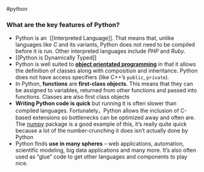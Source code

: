 #python 

### **What are the key features of Python?**

-   Python is an  [[Interpreted Language]]. That means that, unlike languages like _C_ and its variants, Python does not need to be compiled before it is run. Other interpreted languages include _PHP_ and _Ruby_.
-   [[Python is Dynamically Typed]] 
-   Python is well suited to [**object orientated programming**](https://www.edureka.co/blog/python-class/) in that it allows the definition of classes along with composition and inheritance. Python does not have access specifiers (like C++’s `public`, `private`).
-   In Python, **functions** are **first-class objects**. This means that they can be assigned to variables, returned from other functions and passed into functions. Classes are also first class objects
-   **Writing Python code is quick** but running it is often slower than compiled languages. Fortunately，Python allows the inclusion of C-based extensions so bottlenecks can be optimized away and often are. The [numpy](https://www.edureka.co/blog/python-numpy-tutorial/) package is a good example of this, it’s really quite quick because a lot of the number-crunching it does isn’t actually done by Python
-   Python finds **use in many spheres** – web applications, automation, scientific modeling, big data applications and many more. It’s also often used as “glue” code to get other languages and components to play nice.